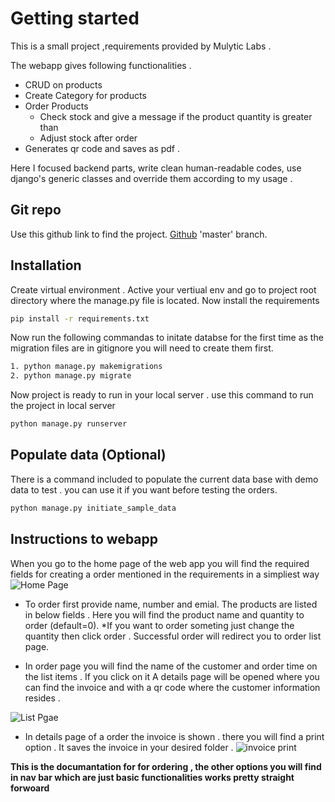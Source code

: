 
# Getting started 

This is a small project ,requirements provided by Mulytic Labs .

The webapp gives following functionalities . 
* CRUD on products
* Create Category for products
* Order Products
    * Check stock and give a message if the product quantity is greater than
    * Adjust stock after order
* Generates qr code and saves as pdf . 

Here I focused backend parts, write clean human-readable codes, use django's generic classes and override them according to my usage . 

## Git repo

Use this github link to find the project.  [Github](https://github.com/DigantaBiswas/mylytic_test) 'master' branch.

## Installation
Create virtual environment . Active your vertiual env and go to project root directory where the manage.py file is located. 
Now install the requirements

```bash
pip install -r requirements.txt 
```

Now run the following commandas to initate databse for the first time as the migration files are in gitignore you will need to create them first. 

```bash
1. python manage.py makemigrations
2. python manage.py migrate
```
Now project is ready to run in your local server . use this command to run the project in local server

```bash
python manage.py runserver
```
## Populate data  (Optional)
There is a command included to populate the current data base with demo data to test . you can use it if you want before testing the orders. 

```bash
python manage.py initiate_sample_data
```

## Instructions to webapp
When you go to the home page of the web app you will find the required fields for creating a  order mentioned in the requirements in a simpliest way 
![Home Page](https://i.ibb.co/82rkssT/Screenshot-103.png)

* To order first provide name, number and emial. The products are listed in below fields . Here you will find the product name and quantity to order (default=0). 
*If you want to order someting just change the quantity then click order . Successful order will redirect you to  order list page. 

* In order page you will find the name of the customer and order time on the list items . If you click on it A details page will be opened where you can find the invoice and with a qr code where the customer information resides . 

![List Pgae](https://i.ibb.co/YXmJrLY/Screenshot-104.png)

* In details page of a order the invoice is shown . there you will find a print option . It saves the invoice in your desired folder . 
![invoice print](https://i.ibb.co/rxchwPN/Screenshot-107.png)


**This is the documantation for for ordering , the other options you will find in nav bar which are just basic functionalities works pretty straight forwoard**
